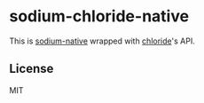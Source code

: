 # sodium-chloride-native

This is [sodium-native](https://github.com/sodium-friends/sodium-native) wrapped with [chloride](https://github.com/dominictarr/chloride)'s API.

## License

MIT
